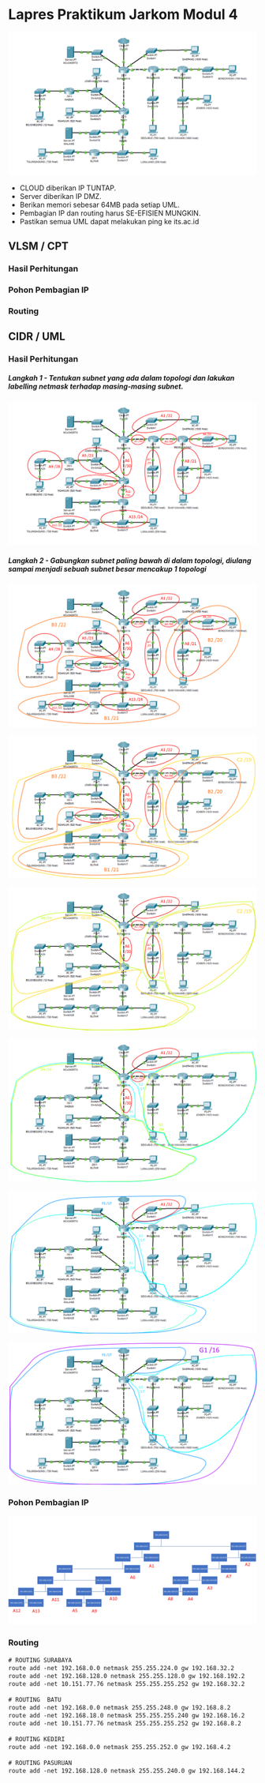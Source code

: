 # Lapres Praktikum Jarkom Modul 4

![Soal Shift Modul 4](Soal_Shift_Modul_4.png)

- CLOUD diberikan IP TUNTAP.
- Server diberikan IP DMZ.
- Berikan memori sebesar 64MB pada setiap UML.
- Pembagian IP dan routing harus SE-EFISIEN MUNGKIN.
- Pastikan semua UML dapat melakukan ping ke its.ac.id

## VLSM / CPT

### Hasil Perhitungan

### Pohon Pembagian IP

### Routing

## CIDR / UML

### Hasil Perhitungan

##### Langkah 1 - Tentukan subnet yang ada dalam topologi dan lakukan labelling netmask terhadap masing-masing subnet.

![Gambar CIDR_1](CIDR_1.png)

##### Langkah 2 - Gabungkan subnet paling bawah di dalam topologi, diulang sampai menjadi sebuah subnet besar mencakup 1 topologi

![Gambar CIDR_2](CIDR_2.png)

![Gambar CIDR_3](CIDR_3.png)

![Gambar CIDR_4](CIDR_4.png)

![Gambar CIDR_5](CIDR_5.png)

![Gambar CIDR_6](CIDR_6.png)

![Gambar CIDR_7](CIDR_7.png)

### Pohon Pembagian IP

![Gambar Tree Hasil Hitung CIDR](CIDR_Tree.png)

### Routing

```
# ROUTING SURABAYA
route add -net 192.168.0.0 netmask 255.255.224.0 gw 192.168.32.2
route add -net 192.168.128.0 netmask 255.255.128.0 gw 192.168.192.2
route add -net 10.151.77.76 netmask 255.255.255.252 gw 192.168.32.2

# ROUTING  BATU
route add -net 192.168.0.0 netmask 255.255.248.0 gw 192.168.8.2
route add -net 192.168.18.0 netmask 255.255.255.240 gw 192.168.16.2
route add -net 10.151.77.76 netmask 255.255.255.252 gw 192.168.8.2

# ROUTING KEDIRI
route add -net 192.168.0.0 netmask 255.255.252.0 gw 192.168.4.2

# ROUTING PASURUAN
route add -net 192.168.128.0 netmask 255.255.240.0 gw 192.168.144.2
```
